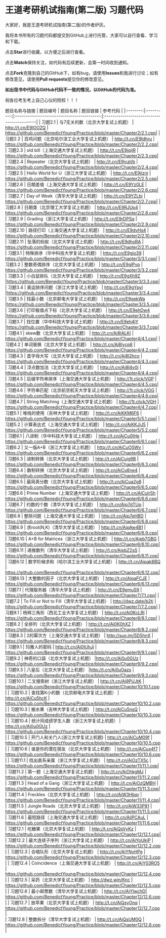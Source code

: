 # 王道考研机试指南(第二版) 习题代码

大家好，我是王道考研机试指南(第二版)的作者炉灰。

我将本书所有的习题代码都提交到GitHub上进行托管，大家可以自行查看、学习和下载。

点击**Star**进行收藏，以方便之后进行查看。

点击**Watch**保持关注，如代码有后续更新，会第一时间收到通知。

点击**Fork**克隆到自己的GitHub下，如有bug，请使用**Issues**和我进行讨论；如有修改意见，请使用**Pull requests**提交你的修改意见。

**如出现书中代码与GitHub代码不一致的情况，以GitHub的代码为准。**

祝各位考生考上自己心仪的院校！！！

题目名称与链接
| 题目编号 |   题目名称   |                    题目链接                    |     参考代码 | 
|:--------:|:----------:|:-------------------------------------------:|:-------------------------------------------:| 
| 习题2.1 | 与7无关的数（北京大学复试上机题）        | http://t.cn/E9lOOZQ | https://github.com/BenedictYoung/Practice/blob/master/Chapter2/2.1.cpp|
| 习题2.2 | 百鸡问题（北京哈尔滨工业大学复试上机题） | http://t.cn/E9ldhru |  https://github.com/BenedictYoung/Practice/blob/master/Chapter2/2.2.cpp|
| 习题2.3 | old bill（上海交通大学复试上机题）       | http://t.cn/E9jqijR | https://github.com/BenedictYoung/Practice/blob/master/Chapter2/2.3.cpp|
| 习题2.4 | Repeater（北京大学复试上机题）          | http://t.cn/E9jcaVb  | https://github.com/BenedictYoung/Practice/blob/master/Chapter2/2.4.cpp|
| 习题2.5 | Hello World for U（浙江大学复试上机题） | http://t.cn/E9jizni  | https://github.com/BenedictYoung/Practice/blob/master/Chapter2/2.5.cpp|
| 习题2.6 | 日期差值（上海交通大学复试上机题）   | http://t.cn/E9Yz0LE | https://github.com/BenedictYoung/Practice/blob/master/Chapter2/2.6.cpp|
| 习题2.7 | Day of Week（清华大学复试上机题）    | http://t.cn/E9YZLbi | https://github.com/BenedictYoung/Practice/blob/master/Chapter2/2.7.cpp|
| 习题2.8 | 日期类（北京理工大学复试上机题）     | http://t.cn/E9RJUp4 | https://github.com/BenedictYoung/Practice/blob/master/Chapter2/2.8.cpp|
| 习题2.9  | Grading（浙江大学复试上机题）      | http://t.cn/E9rDPSq | https://github.com/BenedictYoung/Practice/blob/master/Chapter2/2.9.cpp|
| 习题2.10 | 路径打印（上海交通大学复试上机题） | http://t.cn/E9dvHs4 | https://github.com/BenedictYoung/Practice/blob/master/Chapter2/2.10.cpp|
| 习题2.11 | 坠落的蚂蚁（北京大学复试上机题）   | http://t.cn/E9dhoRA | https://github.com/BenedictYoung/Practice/blob/master/Chapter2/2.11.cpp|
| 习题3.1 | 特殊排序（华中科技大学复试上机题） | http://t.cn/E9gio39 | https://github.com/BenedictYoung/Practice/blob/master/Chapter3/3.1.cpp|
| 习题3.2 | 整数奇偶排序（北京大学复试上机题） | http://t.cn/E9glPvp | https://github.com/BenedictYoung/Practice/blob/master/Chapter3/3.2.cpp|
| 习题3.3 | 小白鼠排队（北京大学复试上机题）   | http://t.cn/E9gXh9Z |https://github.com/BenedictYoung/Practice/blob/master/Chapter3/3.3.cpp|
| 习题3.4 | 奥运排序问题（浙江大学复试上机题） | http://t.cn/E9gYpyl |https://github.com/BenedictYoung/Practice/blob/master/Chapter3/3.4.cpp|
| 习题3.5 | 找最小数（北京邮电大学复试上机题）   | http://t.cn/E9gekWa |https://github.com/BenedictYoung/Practice/blob/master/Chapter3/3.5.cpp|
| 习题3.6 | 打印极值点下标（北京大学复试上机题） | http://t.cn/E9ehDw4 |https://github.com/BenedictYoung/Practice/blob/master/Chapter3/3.6.cpp|
| 习题3.7 | 找位置（华中科技大学复试上机题）     | http://t.cn/E9eh4jY |https://github.com/BenedictYoung/Practice/blob/master/Chapter3/3.7.cpp|
| 习题4.1 | skew数（北京大学复试上机题）             | http://t.cn/Ai8IALKI | https://github.com/BenedictYoung/Practice/blob/master/Chapter4/4.1.cpp|
| 习题4.2 | 单词替换（北京大学复试上机题）           | http://t.cn/Ai8Iycp6 | https://github.com/BenedictYoung/Practice/blob/master/Chapter4/4.2.cpp|
| 习题4.3 | 首字母大写（北京大学复试上机题）         | http://t.cn/Ai8I2hco | https://github.com/BenedictYoung/Practice/blob/master/Chapter4/4.3.cpp|
| 习题4.4 | 浮点数加法（北京大学复试上机题）         | http://t.cn/Ai8I4v0j | https://github.com/BenedictYoung/Practice/blob/master/Chapter4/4.4.cpp|
| 习题4.5 | 后缀字符串排序（上海交通大学复试上机题） | http://1t.click/VGP   | https://github.com/BenedictYoung/Practice/blob/master/Chapter4/4.5.cpp|
| 习题4.6 | 字符串匹配（北京航空航天大学复试上机题）  | http://1t.click/VGG   | https://github.com/BenedictYoung/Practice/blob/master/Chapter4/4.6.cpp|
| 习题4.7 | String Matching（上海交通大学复试上机题） | http://1t.click/VGH  | https://github.com/BenedictYoung/Practice/blob/master/Chapter4/4.7.cpp|
| 习题5.1 | 堆栈的使用（吉林大学复试上机题）                        | http://t.cn/AiKKM6F6 | https://github.com/BenedictYoung/Practice/blob/master/Chapter5/5.1.cpp|
| 习题5.2 | 计算表达式（上海交通大学复试上机题）                    | http://t.cn/AiKKJjJ5 | https://github.com/BenedictYoung/Practice/blob/master/Chapter5/5.2.cpp|
| 习题6.1 | 八进制（华中科技大学复试上机题）             | http://t.cn/AiCu0lHe | https://github.com/BenedictYoung/Practice/blob/master/Chapter6/6.1.cpp|
| 习题6.2 | 又一版A+B（浙江大学复试上机题）           | http://t.cn/AiCuOSWv | https://github.com/BenedictYoung/Practice/blob/master/Chapter6/6.2.cpp|
| 习题6.3 | 进制转换（北京大学复试上机题）         | http://t.cn/AiCuig9B | https://github.com/BenedictYoung/Practice/blob/master/Chapter6/6.3.cpp|
| 习题6.4 | 数制转换（北京大学复试上机题）         | http://t.cn/AiCu6ne4 | https://github.com/BenedictYoung/Practice/blob/master/Chapter6/6.4.cpp|
| 习题6.5 | 最简真分数（北京大学复试上机题）         | http://t.cn/AiCua2g8 | https://github.com/BenedictYoung/Practice/blob/master/Chapter6/6.5.cpp|
| 习题6.6 | Prime Number（上海交通大学复试上机题）         | http://t.cn/AiCulrSh | https://github.com/BenedictYoung/Practice/blob/master/Chapter6/6.6.cpp|
| 习题6.7 | 约数的个数（清华大学复试上机题）                              | http://t.cn/Aip7dTUp | https://github.com/BenedictYoung/Practice/blob/master/Chapter6/6.7.cpp|
| 习题6.8 | 整除问题（上海交通大学复试上机题）         | http://t.cn/Aip7eHBD | https://github.com/BenedictYoung/Practice/blob/master/Chapter6/6.8.cpp|
| 习题6.9 | 求root(N,K)（清华大学复试上机题）         | http://t.cn/AipAw4B1 | https://github.com/BenedictYoung/Practice/blob/master/Chapter6/6.9.cpp|
| 习题6.10 | A+B for Matrices（浙江大学复试上机题）         | http://t.cn/Aipb7GBG | https://github.com/BenedictYoung/Practice/blob/master/Chapter6/6.10.cpp|
| 习题6.11 | 递推数列（清华大学复试上机题）         | http://t.cn/AipbZ2sS | https://github.com/BenedictYoung/Practice/blob/master/Chapter6/6.11.cpp|
| 习题6.12 | 数字阶梯求和（哈尔滨工业大学复试上机题）         | http://t.cn/Aipak8BQ | https://github.com/BenedictYoung/Practice/blob/master/Chapter6/6.12.cpp|
| 习题6.13 | 大整数的因子（北京大学复试上机题）         | http://t.cn/AipaFCJE | https://github.com/BenedictYoung/Practice/blob/master/Chapter6/6.13.cpp|
| 习题7.1 | 代理服务器（清华大学复试上机题） | http://t.cn/E9emuS9      | https://github.com/BenedictYoung/Practice/blob/master/Chapter7/7.1.cpp|
| 习题7.2 | To Fill or Not to Fill（清华大学复试上机题） | http://dwz.date/b2tj  |  https://github.com/BenedictYoung/Practice/blob/master/Chapter7/7.2.cpp|
| 习题8.1 | 杨辉三角形（西北工业大学复试上机题） | http://t.cn/Ai0KcLRI |  https://github.com/BenedictYoung/Practice/blob/master/Chapter8/8.1.cpp|
| 习题8.2 | 全排列（北京大学复试上机题）         | http://t.cn/Ai0K0hXZ |  https://github.com/BenedictYoung/Practice/blob/master/Chapter8/8.2.cpp|
| 习题8.3 | 2的幂次方（上海交通大学复试上机题） | http://suo.im/5D5hnX |  https://github.com/BenedictYoung/Practice/blob/master/Chapter8/8.3.cpp|
| 习题9.1 | 玛雅人的密码 | http://t.cn/Ai0lUhJj |  https://github.com/BenedictYoung/Practice/blob/master/Chapter9/9.1.cpp|
| 习题9.2 | 神奇的口袋（北京大学复试上机题） |http://t.cn/Ai0u0GUz |  https://github.com/BenedictYoung/Practice/blob/master/Chapter9/9.2.cpp|
| 习题9.3 | 八皇后（北京大学复试上机题） |http://t.cn/Ai0uOazs |  https://github.com/BenedictYoung/Practice/blob/master/Chapter9/9.3.cpp|
| 习题10.1 | 二叉搜索树（浙江大学复试上机题）     | http://t.cn/Ai9PUJtK |  https://github.com/BenedictYoung/Practice/blob/master/Chapter10/10.1.cpp|
| 习题10.2 | 查找第K小的数（北京邮电大学复试上机题） | http://t.cn/AiCu5hcK | https://github.com/BenedictYoung/Practice/blob/master/Chapter10/10.2.cpp|
| 习题10.3 | 搬水果（吉林大学复试上机题）            | http://t.cn/AiCu5nsQ | https://github.com/BenedictYoung/Practice/blob/master/Chapter10/10.3.cpp|
| 习题10.4 | 统计同成绩学生人数（浙江大学复试上机题） | http://t.cn/Ai0u0GUz | https://github.com/BenedictYoung/Practice/blob/master/Chapter10/10.4.cpp|
| 习题10.5 | 开门人和关门人(浙江大学复试上机题)       | http://t.cn/AiCuM09f | https://github.com/BenedictYoung/Practice/blob/master/Chapter10/10.5.cpp|
| 习题10.6 | 谁是你的潜在朋友（北京大学复试上机题）   | http://t.cn/AiCux4f7 | https://github.com/BenedictYoung/Practice/blob/master/Chapter10/10.6.cpp|
| 习题11.1 | 找出直系亲属（浙江大学复试上机题）   | http://t.cn/AiOzTX5c |  https://github.com/BenedictYoung/Practice/blob/master/Chapter11/11.1.cpp|
| 习题11.2 | 第一题（上海交通大学复试上机题）     | http://t.cn/AiOhkgMJ |  https://github.com/BenedictYoung/Practice/blob/master/Chapter11/11.2.cpp|
| 习题11.3 | Head of a Gang（浙江大学复试上机题） | http://t.cn/AiOzQMBH | https://github.com/BenedictYoung/Practice/blob/master/Chapter11/11.3.cpp|
| 习题11.4 | Freckles（北京大学复试上机题）     | http://t.cn/AiW3Hbqr | https://github.com/BenedictYoung/Practice/blob/master/Chapter11/11.4.cpp|
| 习题11.5 | Jungle Roads（北京大学复试上机题） | http://t.cn/AiW33P91 | https://github.com/BenedictYoung/Practice/blob/master/Chapter11/11.5.cpp|
| 习题11.6 | 最短路径（上海交通大学复试上机题） | http://t.cn/AilPCAuL  |  https://github.com/BenedictYoung/Practice/blob/master/Chapter11/11.6.cpp|
| 习题12.1 | 吃糖果（北京大学复试上机题）              | http://t.cn/AiQsVyKz |  https://github.com/BenedictYoung/Practice/blob/master/Chapter12/12.1.cpp|
| 习题12.2 | 最大连续子序列（浙江大学复试上机题） | http://t.cn/AiYoUkjP |  https://github.com/BenedictYoung/Practice/blob/master/Chapter12/12.2.cpp|
| 习题12.3 | 合唱队形（北京大学复试上机题）         | http://t.cn/AiYNyHPe |  https://github.com/BenedictYoung/Practice/blob/master/Chapter12/12.3.cpp|
| 习题12.4 | Coincidence（上海交通大学复试上机题） | http://t.cn/AiY03RO5 |  https://github.com/BenedictYoung/Practice/blob/master/Chapter12/12.4.cpp|
| 习题12.5 | 采药（北京大学复试上机题）       | http://dwz.win/Knc |   https://github.com/BenedictYoung/Practice/blob/master/Chapter12/12.5.cpp|
| 习题12.6 | 最小邮票数（清华大学复试上机题） | http://t.cn/AiYlwchD|  https://github.com/BenedictYoung/Practice/blob/master/Chapter12/12.6.cpp|
| 习题12.7  | 放苹果（北京大学复试上机题）   | http://t.cn/AiQsyOnq |  https://github.com/BenedictYoung/Practice/blob/master/Chapter12/12.7.cpp|   
| 习题12.8  | 整数拆分（清华大学复试上机题） | http://t.cn/AiQsUM0Q  |  https://github.com/BenedictYoung/Practice/blob/master/Chapter12/12.8.cpp|
